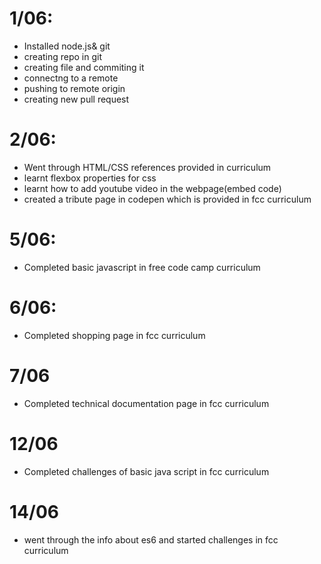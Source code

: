 # 1/06: 
- Installed node.js& git
- creating repo in git
- creating file and commiting it
- connectng to a remote
- pushing to remote origin
- creating new pull request

# 2/06:
- Went through HTML/CSS references provided in curriculum
- learnt flexbox properties for css
- learnt how to add youtube video in the webpage(embed code)
- created a tribute page in codepen which is provided in fcc curriculum

# 5/06:
- Completed basic javascript in free code camp curriculum

# 6/06:
- Completed shopping page in fcc curriculum

# 7/06
- Completed technical documentation page in fcc curriculum

# 12/06
- Completed challenges of basic java script in fcc curriculum

# 14/06 
- went through the info about es6 and started challenges in fcc curriculum

